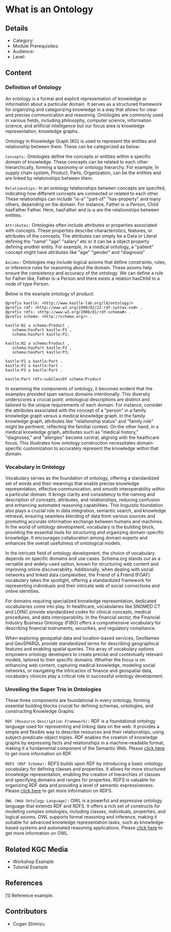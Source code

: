 # What is an Ontology
## Details
* Category: [](../categories/.md)
* Module Prerequisites: [](../modules/.md)
* Audience: [](../audiences/.md)
* Level: [](../levels/.md)

## Content

### Definition of Ontology
An ontology is a formal and explicit representation of knowledge or information about a particular domain. It serves as a structured framework for organizing and categorizing knowledge in a way that allows for clear and precise communication and reasoning. Ontologies are commonly used in various fields, including philosophy, computer science, information science, and artificial intelligence but our focus area is knowledge representation, knowledge graphs.

Ontology in Knowledge Graph (KG) is used to represent the entities and relationship between them. These can be categorized as below:

`Concepts:` Ontologies define the concepts or entities within a specific domain of knowledge. These concepts can be related to each other hierarchically, forming a taxonomy or ontology hierarchy. For example, In supply chain system, Product, Parts, Organization, can be the entities and are linked by relatoinships between them.

`Relationships:` In an ontology relationships between concepts are specifed, indicating how different concepts are connected or related to each other. These relationships can include "is-a" "part-of" "has-property" and many others, depending on the domain. For instance, Father is-a Person, Child hasFather Father. Here, hasFather and is-a are the relationships between entities.

`Attributes:` Ontologies often include attributes or properties associated with concepts. These properties describe characteristics, features, or attributes of the concepts. The attributes can simply be a Data or Literal defining the "name" "age" "salary" etc or it can be a object property defining another entity. For example, in a medical ontology, a "patient" concept might have attributes like "age" "gender" and "diagnosis"

`Axioms:` Ontologies may include logical axioms that define constraints, rules, or inference rules for reasoning about the domain. These axioms help ensure the consistency and accuracy of the ontology. We can define a rule for Father like, Father is-a Person and there exists a relation hasChild to a node of type Person.

Below is the example ontology of product:

    @prefix kastle: <http://www.kastle-lab.org/ld/ontology/>
    @prefix rdf: <http://www.w3.org/1999/02/22-rdf-syntax-ns#> .
    @prefix rdfs: <http://www.w3.org/2000/01/rdf-schema#> .
    @prefix schema: <http://schema.org/> .

    kastle:N1 a schema:Product ,
       schema:hasPart kastle:P1 ,
       schema:hasPart kastle:P2;
       
    kastle:N2 a schema:Product ,
       schema:hasPart kastle:P2 ,
       schema:hasPart kastle:P3;

    kastle:P1 a kastle:Part .
    kastle:P2 a kastle:Part .
    kastle:P3 a kastle:Part .

    kastle:Part rdfs:subClassOf schema:Product
    
In examining the components of ontology, it becomes evident that the examples provided span various domains intentionally. This diversity underscores a crucial point: ontological descriptions are distinct and tailored to the unique requirements of each domain. For instance, consider the attributes associated with the concept of a "person" in a family knowledge graph versus a medical knowledge graph. In the family knowledge graph, attributes like "relationship status" and "family role" might be pertinent, reflecting the familial context. On the other hand, in a medical knowledge graph, attributes such as "medical history," "diagnoses," and "allergies" become central, aligning with the healthcare focus. This illustrates how ontology construction necessitates domain-specific customization to accurately represent the knowledge within that domain.

### Vocabulary in Ontology

Vocabulary serves as the foundation of ontology, offering a standardized set of words and their meanings that enable precise knowledge representation, effective communication, and smooth interoperability within a particular domain. It brings clarity and consistency to the naming and description of concepts, attributes, and relationships, reducing confusion and enhancing automated reasoning capabilities. This linguistic foundation also plays a crucial role in data integration, semantic search, and knowledge retrieval, ensuring seamless blending of data from various sources and promoting accurate information exchange between humans and machines. In the world of ontology development, vocabulary is the building block, providing the essential tools for structuring and organizing domain-specific knowledge. It encourages collaboration among domain experts and enhances the overall usefulness of ontological models.

In the intricate field of ontology development, the choice of vocabulary depends on specific domains and use cases. Schema.org stands out as a versatile and widely-used option, known for structuring web content and improving online discoverability. Additionally, when dealing with social networks and linked data complexities, the Friend of a Friend (FOAF) vocabulary takes the spotlight, offering a standardized framework for representing individuals and their intricate web of social connections and online identities.

For domains requiring specialized knowledge representation, dedicated vocabularies come into play. In healthcare, vocabularies like SNOMED CT and LOINC provide standardized codes for clinical concepts, medical procedures, and data interoperability. In the financial sector, the Financial Industry Business Ontology (FIBO) offers a comprehensive vocabulary for describing financial instruments, securities, and regulatory compliance.

When exploring geospatial data and location-based services, GeoNames and GeoSPARQL provide standardized terms for describing geographical features and enabling spatial queries. This array of vocabulary options empowers ontology developers to create precise and contextually relevant models, tailored to their specific domains. Whether the focus is on enhancing web content, capturing medical knowledge, modeling social networks, or navigating the intricacies of finance and geospatial data, vocabulary choices play a critical role in successful ontology development.

### Unveiling the Super Trio in Ontologies

These three components are foundational in every ontology, forming essential building blocks crucial for defining schemas, ontologies, and constructing Knowledge Graphs:

`RDF (Resource Description Framework):` RDF is a foundational ontology language used for representing and linking data on the web. It provides a simple and flexible way to describe resources and their relationships, using subject-predicate-object triples. RDF enables the creation of knowledge graphs by expressing facts and relationships in a machine-readable format, making it a fundamental component of the Semantic Web. Please [click here](../RDF/RDF.md) to get more information on RDF.

`RDFS (RDF Schema):` RDFS builds upon RDF by introducing a basic ontology vocabulary for defining classes and properties. It allows for more structured knowledge representation, enabling the creation of hierarchies of classes and specifying domains and ranges for properties. RDFS is valuable for organizing RDF data and providing a level of semantic expressiveness. Please [click here](../RDFS/RDFS.md) to get more information on RDFS.

`OWL (Web Ontology Language):` OWL is a powerful and expressive ontology language that extends RDF and RDFS. It offers a rich set of constructs for modeling complex ontologies, including classes, individuals, properties, and logical axioms. OWL supports formal reasoning and inference, making it suitable for advanced knowledge representation tasks, such as knowledge-based systems and automated reasoning applications. Please [click here](../OWL/OWL.md) to get more information on OWL.

## Related KGC Media
* Workshop Example
* Tutorial Example

## References
[1] Reference example.

## Contributors
* Cogan Shimizu

